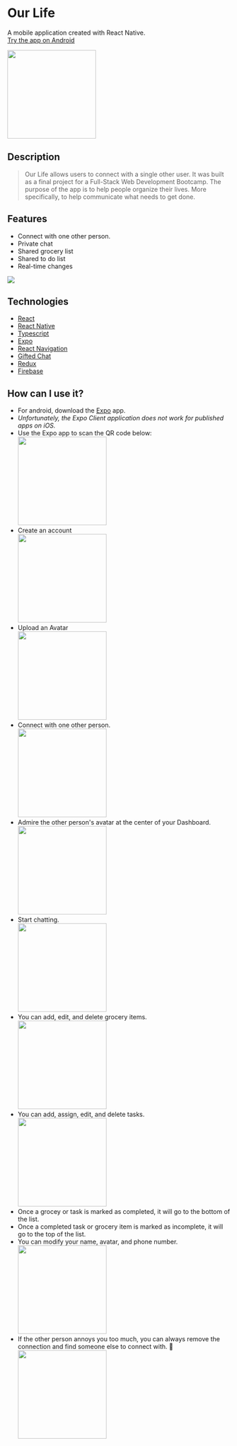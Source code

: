 # Our Life

A mobile application created with React Native. <br>
[Try the app on Android](https://expo.io/@nugentzn/projects/our-life)

<img src="./assets/screenshots/dashboard.png" style="width: 200px"/>

## Description

> Our Life allows users to connect with a single other user. It was built as a final project for a Full-Stack Web Development Bootcamp. The purpose of the app is to help people organize their lives. More specifically, to help communicate what needs to get done.

## Features

- Connect with one other person.
- Private chat
- Shared grocery list
- Shared to do list
- Real-time changes

<img src="./assets/screenshots/ourLifeGif.gif"/>

## Technologies

- [React](https://github.com/facebook/react)
- [React Native](https://github.com/facebook/react-native)
- [Typescript](https://github.com/microsoft/TypeScript)
- [Expo](https://github.com/expo/expo)
- [React Navigation](https://github.com/react-navigation/react-navigation)
- [Gifted Chat](https://github.com/FaridSafi/react-native-gifted-chat)
- [Redux](https://github.com/reduxjs/redux)
- [Firebase](https://firebase.google.com/)

## How can I use it?

- For android, download the [Expo](https://play.google.com/store/apps/details?id=host.exp.exponent&hl=en_CA&gl=US) app.
- *Unfortunately, the Expo Client application does not work for published apps on iOS.* 
- Use the Expo app to scan the QR code below: <br>
  <img src="./assets/screenshots/qr-code.png" style="width: 200px"/>
- Create an account<br>
  <img src="./assets/screenshots/signup.png" style="width: 200px"/>
- Upload an Avatar <br>
  <img src="./assets/screenshots/upload.png" style="width: 200px"/>
- Connect with one other person.<br>
  <img src="./assets/screenshots/connect.png" style="width: 200px"/>
- Admire the other person's avatar at the center of your Dashboard. <br>
  <img src="./assets/screenshots/dashboard.png" style="width: 200px"/>
- Start chatting. <br>
  <img src="./assets/screenshots/chat.png" style="width: 200px"/>
- You can add, edit, and delete grocery items. <br>
  <img src="./assets/screenshots/groceries.png" style="width: 200px"/>
- You can add, assign, edit, and delete tasks.<br>
  <img src="./assets/screenshots/todo.png" style="width: 200px"/>
- Once a grocey or task is marked as completed, it will go to the bottom of the list.
- Once a completed task or grocery item is marked as incomplete, it will go to the top of the list.
- You can modify your name, avatar, and phone number. <br>
  <img src="./assets/screenshots/myaccount.png" style="width: 200px"/>
- If the other person annoys you too much, you can always remove the connection and find someone else to connect with. 🤭 <br>
  <img src="./assets/screenshots/theiraccount.png" style="width: 200px"/> <br>
